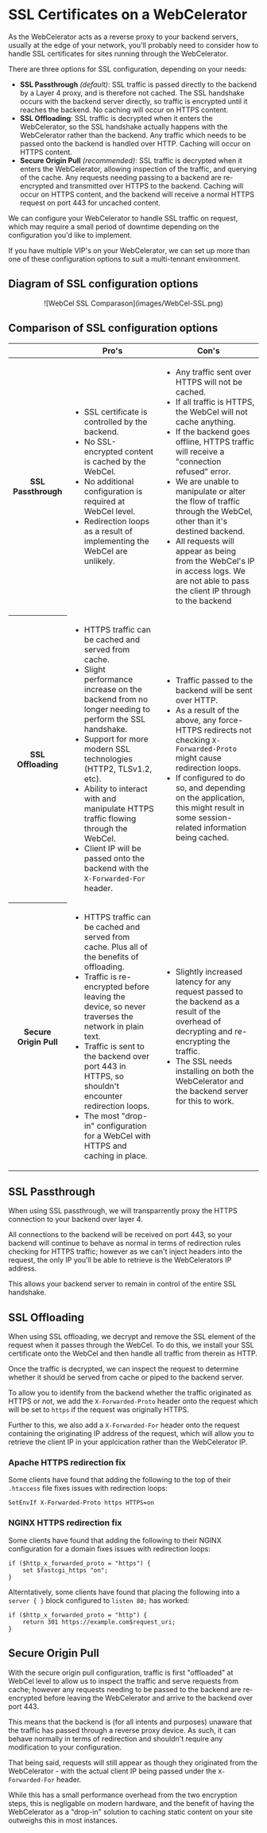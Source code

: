 # SSL Certificates on a WebCelerator

As the WebCelerator acts as a reverse proxy to your backend servers, usually at the edge of your network, you'll probably need to consider how to handle SSL certificates for sites running through the WebCelerator.

There are three options for SSL configuration, depending on your needs:

- **SSL Passthrough** *(default)*: SSL traffic is passed directly to the backend by a Layer 4 proxy, and is therefore not cached. The SSL handshake occurs with the backend server directly, so traffic is encrypted until it reaches the backend. No caching will occur on HTTPS content.
- **SSL Offloading**: SSL traffic is decrypted when it enters the WebCelerator, so the SSL handshake actually happens with the WebCelerator rather than the backend. Any traffic which needs to be passed onto the backend is handled over HTTP. Caching will occur on HTTPS content.
- **Secure Origin Pull** *(recommended)*: SSL traffic is decrypted when it enters the WebCelerator, allowing inspection of the traffic, and querying of the cache. Any requests needing passing to a backend are re-encrypted and transmitted over HTTPS to the backend. Caching will occur on HTTPS content, and the backend will receive a normal HTTPS request on port 443 for uncached content.

We can configure your WebCelerator to handle SSL traffic on request, which may require a small period of downtime depending on the configuration you'd like to implement.

If you have multiple VIP's on your WebCelerator, we can set up more than one of these configuration options to suit a multi-tennant environment.

## Diagram of SSL configuration options

<center>![WebCel SSL Comparason](images/WebCel-SSL.png)</center>

## Comparison of SSL configuration options

<table>
  <thead>
    <tr>
      <th></th>
      <th>Pro's</th>
      <th>Con's</th>
    </tr>
  </thead>
  <tbody>
    <tr>
      <th>SSL Passthrough</th>
      <td>
        <ul>
          <li>SSL certificate is controlled by the backend.</li>
          <li>No SSL-encrypted content is cached by the WebCel.</li>
          <li>No additional configuration is required at WebCel level.</li>
          <li>Redirection loops as a result of implementing the WebCel are unlikely.</li>
        </ul>
      </td>
      <td>
        <ul>
          <li>Any traffic sent over HTTPS will not be cached.</li>
          <li>If all traffic is HTTPS, the WebCel will not cache anything.</li>
          <li>If the backend goes offline, HTTPS traffic will receive a "connection refused" error.</li>
          <li>We are unable to manipulate or alter the flow of traffic through the WebCel, other than it's destined backend.</li>
          <li>All requests will appear as being from the WebCel's IP in access logs. We are not able to pass the client IP through to the backend</li>
        </ul>
      </td>
    </tr>
    <tr>
      <th>SSL Offloading</th>
      <td>
        <ul>
          <li>HTTPS traffic can be cached and served from cache.</li>
          <li>Slight performance increase on the backend from no longer needing to perform the SSL handshake.</li>
          <li>Support for more modern SSL technologies (HTTP2, TLSv1.2, etc).</li>
          <li>Ability to interact with and manipulate HTTPS traffic flowing through the WebCel.</li>
          <li>Client IP will be passed onto the backend with the <code>X-Forwarded-For</code> header.</li>
        </ul>
      </td>
      <td>
        <ul>
          <li>Traffic passed to the backend will be sent over HTTP.</li>
          <li>As a result of the above, any force-HTTPS redirects not checking <code>X-Forwarded-Proto</code> might cause redirection loops.</li>
          <li>If configured to do so, and depending on the application, this might result in some session-related information being cached.</li>
        </ul>
      </td>
    </tr>
    <tr>
      <th>Secure Origin Pull</th>
      <td>
        <ul>
          <li>HTTPS traffic can be cached and served from cache. Plus all of the benefits of offloading.</li>
          <li>Traffic is re-encrypted before leaving the device, so never traverses the network in plain text.</li>
          <li>Traffic is sent to the backend over port 443 in HTTPS, so shouldn't encounter redirection loops.</li>
          <li>The most "drop-in" configuration for a WebCel with HTTPS and caching in place.</li>
        </ul>
      </td>
      <td>
        <ul>
          <li>Slightly increased latency for any request passed to the backend as a result of the overhead of decrypting and re-encrypting the traffic.</li>
          <li>The SSL needs installing on both the WebCelerator and the backend server for this to work.</li>
        </ul>
      </td>
    </tr>
  </tbody>
</table>

## SSL Passthrough

When using SSL passthrough, we will transparrently proxy the HTTPS connection to your backend over layer 4.

All connections to the backend will be received on port 443, so your backend will continue to behave as normal in terms of redirection rules checking for HTTPS traffic; however as we can't inject headers into the request, the only IP you'll be able to retrieve is the WebCelerators IP address.

This allows your backend server to remain in control of the entire SSL handshake.

## SSL Offloading

When using SSL offloading, we decrypt and remove the SSL element of the request when it passes through the WebCel. To do this, we install your SSL certificate onto the WebCel and then handle all traffic from therein as HTTP.

Once the traffic is decrypted, we can inspect the request to determine whether it should be served from cache or piped to the backend server.

To allow you to identify from the backend whether the traffic originated as HTTPS or not, we add the `X-Forwarded-Proto` header onto the request which will be set to `https` if the request was originally HTTPS.

Further to this, we also add a `X-Forwarded-For` header onto the request containing the originating IP address of the request, which will allow you to retrieve the client IP in your applcication rather than the WebCelerator IP.

### Apache HTTPS redirection fix

Some clients have found that adding the following to the top of their `.htaccess` file fixes issues with redirection loops:

```
SetEnvIf X-Forwarded-Proto https HTTPS=on
```

### NGINX HTTPS redirection fix

Some clients have found that adding the following to their NGINX configuration for a domain fixes issues with redirection loops:

```
if ($http_x_forwarded_proto = "https") {
    set $fastcgi_https "on";
}
```

Alterntatively, some clients have found that placing the following into a `server { }` block configured to `listen 80;` has worked:

```
if ($http_x_forwarded_proto = "http") {
    return 301 https://example.com$request_uri;
}
```

## Secure Origin Pull

With the secure origin pull configuration, traffic is first "offloaded" at WebCel level to allow us to inspect the traffic and serve requests from cache; however any requests needing to be passed to the backend are re-encrypted before leaving the WebCelerator and arrive to the backend over port 443.

This means that the backend is (for all intents and purposes) unaware that the traffic has passed through a reverse proxy device. As such, it can behave normally in terms of redirection and shouldn't require any modification to your configuration.

That being said, requests will still appear as though they originated from the WebCelerator - with the actual client IP being passed under the `X-Forwarded-For` header.

While this has a small performance overhead from the two encryption steps, this is negligable on modern hardware, and the benefit of having the WebCelerator as a "drop-in" solution to caching static content on your site outweighs this in most instances.
